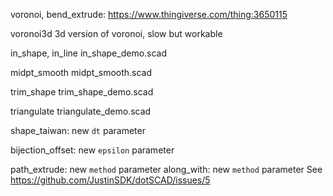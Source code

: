 voronoi, bend_extrude:
    https://www.thingiverse.com/thing:3650115

voronoi3d
    3d version of voronoi, slow but workable

in_shape, in_line
    in_shape_demo.scad

midpt_smooth
    midpt_smooth.scad

trim_shape
    trim_shape_demo.scad

triangulate
    triangulate_demo.scad    

shape_taiwan: new `dt` parameter

bijection_offset: new `epsilon` parameter


path_extrude: new `method` parameter
along_with: new `method` parameter
See https://github.com/JustinSDK/dotSCAD/issues/5
